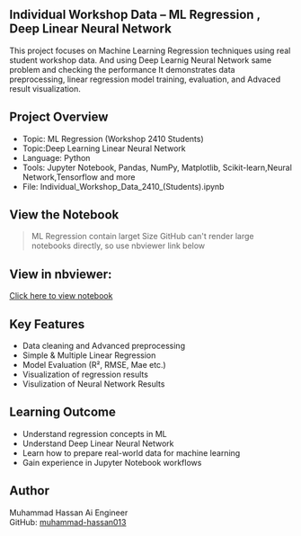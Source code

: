 ## Individual Workshop Data – ML Regression , Deep Linear Neural Network

This project focuses on Machine Learning Regression techniques using real student workshop data.
And using Deep Learnig Neural Network same problem and checking the performance
It demonstrates data preprocessing, linear regression model training, evaluation, and Advaced result visualization.

## Project Overview

- Topic: ML Regression (Workshop 2410 Students)
- Topic:Deep Learning Linear Neural Network
- Language: Python  
- Tools: Jupyter Notebook, Pandas, NumPy, Matplotlib, Scikit-learn,Neural Network,Tensorflow and more
- File: Individual_Workshop_Data_2410_(Students).ipynb

## View the Notebook

> ML Regression contain larget Size GitHub can't render large notebooks directly, so use nbviewer link below

## View in nbviewer: 
[ Click here to view notebook](https://nbviewer.org/github/muhammad-hassan013/Individual-Workshop-Data---2410-Students-/blob/main/01_ML_Regression/Individual_Workshop_Data_2410_(Students).ipynb)

## Key Features
- Data cleaning and Advanced preprocessing  
- Simple & Multiple Linear Regression 
- Model Evaluation (R², RMSE, Mae etc.)  
- Visualization of regression results
- Visulization of Neural Network Results  

## Learning Outcome
- Understand regression concepts in ML
- Understand Deep Linear Neural Network
- Learn how to prepare real-world data for machine learning  
- Gain experience in Jupyter Notebook workflows  



## Author
Muhammad Hassan Ai Engineer   
GitHub: [muhammad-hassan013](https://github.com/muhammad-hassan013)


